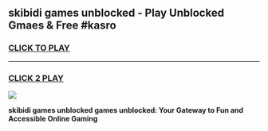 
## skibidi games unblocked - Play Unblocked Gmaes & Free #kasro
<h3>
<a href="https://premium.freeplayer.one?title=skibidi_games_unblocked&ref=01M">CLICK TO PLAY</a></h3>
<hr>

<h3>
<a href="https://premium.freeplayer.one?title=skibidi_games_unblocked&ref=01M">CLICK 2 PLAY</a>
  
</h3>

<a href="https://premium.freeplayer.one?title=skibidi_games_unblocked&ref=01M"><img src="https://clearcache.store/games.png"></a>


**skibidi games unblocked games unblocked: Your Gateway to Fun and Accessible Online Gaming**
